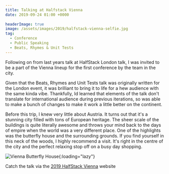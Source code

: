```yaml
---
title: Talking at Halfstack Vienna
date: 2019-09-24 01:00 +0000
 
headerImage: true
image: /assets/images/2019/halfstack-vienna-selfie.jpg
tag:
  - Conference
  - Public Speaking
  - Beats, Rhymes & Unit Tests
---
```


Following on from last years talk at HalfStack London talk, I was invited to be a part of the Vienna lineup
for the first conference by the team in the city.

Given that the Beats, Rhymes and Unit Tests talk was originally written for the London event, it was brilliant
to bring it to life for a hew audience with the same kinda vibe. Thankfully, Id learned that elements of the talk
don't translate for international audience during previous iterations, so was able to make a bunch of changes to
make it work a little better on the continent.

Before this trip, I knew very little about Austria. It turns out that it's a stunning city filled with tons of European
heritage. The sheer scale of the buildings is quite literally awesome and throws your mind back to the days of empire
when the world was a very different place. One of the highlights was the butterfly house and the surrounding grounds. If
you find yourself in this neck of the woods, I highly recommend a visit. It's right in the centre of the city and the perfect
relaxing stop off on a busy day shopping.

![Vienna Butterfly House](/assets/images/2019/vienna-butterfly-house.jpg "Vienna Butterfly House"){:loading="lazy"}

Catch the talk via the [2019 HalfStack Vienna](https://halfstackconf.com/vienna/2019/ "Halfstack Vienna 2019 Website") website
